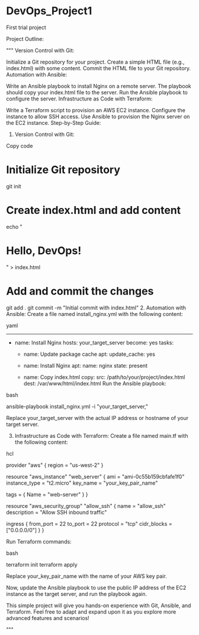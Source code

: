 # DevOps_Project1
First trial project

Project Outline:

"""
Version Control with Git:

Initialize a Git repository for your project.
Create a simple HTML file (e.g., index.html) with some content.
Commit the HTML file to your Git repository.
Automation with Ansible:

Write an Ansible playbook to install Nginx on a remote server.
The playbook should copy your index.html file to the server.
Run the Ansible playbook to configure the server.
Infrastructure as Code with Terraform:

Write a Terraform script to provision an AWS EC2 instance.
Configure the instance to allow SSH access.
Use Ansible to provision the Nginx server on the EC2 instance.
Step-by-Step Guide:
1. Version Control with Git:

Copy code
# Initialize Git repository
git init

# Create index.html and add content
echo "<html><body><h1>Hello, DevOps!</h1></body></html>" > index.html

# Add and commit the changes
git add .
git commit -m "Initial commit with index.html"
2. Automation with Ansible:
Create a file named install_nginx.yml with the following content:

yaml

---
- name: Install Nginx
  hosts: your_target_server
  become: yes
  tasks:
    - name: Update package cache
      apt:
        update_cache: yes

    - name: Install Nginx
      apt:
        name: nginx
        state: present

    - name: Copy index.html
      copy:
        src: /path/to/your/project/index.html
        dest: /var/www/html/index.html
Run the Ansible playbook:

bash

ansible-playbook install_nginx.yml -i "your_target_server,"

Replace your_target_server with the actual IP address or hostname of your target server.

3. Infrastructure as Code with Terraform:
Create a file named main.tf with the following content:

hcl

provider "aws" {
  region = "us-west-2"
}

resource "aws_instance" "web_server" {
  ami           = "ami-0c55b159cbfafe1f0"
  instance_type = "t2.micro"
  key_name      = "your_key_pair_name"

  tags = {
    Name = "web-server"
  }
}

resource "aws_security_group" "allow_ssh" {
  name        = "allow_ssh"
  description = "Allow SSH inbound traffic"
  
  ingress {
    from_port   = 22
    to_port     = 22
    protocol    = "tcp"
    cidr_blocks = ["0.0.0.0/0"]
  }
}

Run Terraform commands:

bash

terraform init
terraform apply

Replace your_key_pair_name with the name of your AWS key pair.

Now, update the Ansible playbook to use the public IP address of the EC2 instance as the target server, and run the playbook again.

This simple project will give you hands-on experience with Git, Ansible, and Terraform. Feel free to adapt and expand upon it as you explore more advanced features and scenarios!


"""
